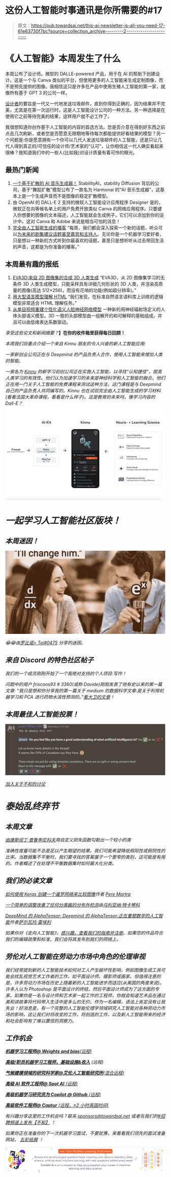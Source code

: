 # 这份人工智能时事通讯是你所需要的#17

> 原文：<https://pub.towardsai.net/this-ai-newsletter-is-all-you-need-17-61e63730f7bc?source=collection_archive---------2----------------------->

# 《人工智能》本周发生了什么

本周公布了设计师。微软的 DALLE-powered 产品，用于在 AI 的帮助下创建设计。这是一个与 Canva 类似的平台，但使用更多的人工智能来生成定制图像，而不是预先提供的图像。我相信这只是许多在产品中使用生殖人工智能的第一家，就像所有基于 GPT 3 的公司一样。

[设计者](https://www.theverge.com/2022/10/12/23400270/ai-generated-art-dall-e-microsoft-designer-app-office-365-suite)的要旨是一代又一代地发送垃圾邮件，直到你得到正确的，因为结果并不完美，尤其是在第一次运行时，这是人工智能设计公司的一种方法。另一种选择是在使用它之前等待完美的结果，这样用户就不必工作了。

我很想知道你创作基于人工智能的内容的首选方法。您是否介意在得到好东西之前点击几次刷新，或者您是否愿意无限期地等待每次都能提供好看结果的模型？另一个问题是:你是愿意拥有一个你可以几代人发送垃圾邮件的人工智能，还是只让几代人得到真正的/可信任的设计师/艺术家的“认可”，让你相信这一代人确实看起来很棒？我知道我们中的一些人(比如我)对设计质量有着可怜的眼光。

## **最热门新闻**

1.  [一个基于扩散的 AI 音乐生成器！](https://mpost.io/stabilityai-announced-ai-music-generator-harmonai-based-on-dance-diffusion-model) StabilityAI，stability Diffusion 背后的公司，基于“舞蹈扩散”模型公布了一款名为 Harmonai 的“AI 音乐生成器”，这基本上是一个生成声音而不是图像的稳定扩散模型。
2.  由 OpenAI 的 DALL-E 2
    支持的微软人工智能设计应用程序 Designer 是的，微软正在向等候名单上的用户免费开放类似 Canva 的网络应用程序。只要键入你想要的图像的文本描述，人工智能就会生成例子，它们可以添加到你的设计中。这对 Canva 和 Adobe 来说是相当可怕的消息！
3.  [完全由人工智能生成的播客](https://podcast.ai/?utm_campaign=Your%20Daily%20AI%20Research%20tl%3Bdr&utm_medium=email&utm_source=Revue%20newsletter) “每周，我们都会深入探索一个新的话题，听众可以[为未来的剧集建议话题甚至嘉宾和主持人](https://podcastio.canny.io/episode-ideas)。无论你是一个机器学习爱好者，只是想以一种新的方式听到你最喜欢的话题，甚至只是想听听从过去带回生活的声音，这都是为你准备的播客。”

## 本周最有趣的报纸

1.  [EVA3D:来自 2D 图像集的合成 3D 人类生成](https://arxiv.org/pdf/2210.04888.pdf) “EVA3D，从 2D 图像集学习的无条件 3D 人类生成模型，只能采样具有详细几何形状的 3D 人类，并渲染高质量的图像(高达 512×256)，而没有花哨的功能(例如超分辨率)。”
2.  [用大型语言模型理解 HTML](https://arxiv.org/pdf/2210.03945.pdf) “我们发现，在标准自然语言语料库上训练的逻辑模型非常适合 HTML 理解任务。”
3.  [从单目视频重建个性化语义人脸神经网络模型](https://arxiv.org/pdf/2210.06108.pdf) 一种新的用神经辐射场定义的人体头部语义模型。3D 一致的头部模型由一组解开的和可解释的基础组成，并且可以由低维表达系数驱动。

*享受这些论文和新闻摘要？*[](https://www.linkedin.com/newsletters/what-s-ai-daily-research-tl-dr-6935956459641876480/)**】在你的收件箱里获得每日回顾！**

*本周我们将重点介绍一个来自 Kinnu 朋友的令人兴奋的新人工智能应用:*

*一家新创业公司正在与 Deepmind 的产品负责人合作，使用人工智能来增加人类的智能。*

*一家名为 [Kinnu](http://ws.towardsai.net/6b6) 的新学习初创公司正在实施人工智能，以寻找“认知捷径”，提高人类学习的有效性。他们认为加速学习的未来是神经科学和人工智能的融合。他们正在用一门关于人工智能的免费课程来测试这种方法，这门课程是与 Deepmind 自己的产品负责人共同编写的。Kinnu 也在试验完全由人工智能生成的学习材料(看看法国大革命课程，看看是什么样子)。这是教育的未来吗，像学习内容的 Dall-E？*

*![](img/0aad4906448a7068e9ac2d7e9b7de941.png)*

# ***一起学习人工智能社区版块！***

## *本周迷因！*

*![](img/c5313ec59110dd80111dc66f3b78e5fc.png)*

*😂😂由[罗比诺> Toi#0475](https://discord.com/channels/702624558536065165/830572933197201459/1030821225183850526) 分享的迷因。*

## *来自 Discord 的特色社区帖子*

*我们的一个成员刚刚开始了一个我绝对支持的个人项目:写作！*

*问题中的用户 friscons93 # 3360(或称 Davide)刚刚发表了他有史以来的第一篇文章:
“我只是想和你分享我的第一篇关于 medium 的数据科学文章:是关于利用机器学习和 PCA 进行药物水溶性预测的。”[看大卫的文章](https://medium.com/@davideluise/predicting-water-solubility-from-smiles-72929c369200)！*

## *本周最佳人工智能投票！*

*![](img/e37da1a3e5b44841fc9c668ab588853f.png)*

*[加入关于不和的讨论](https://discord.com/channels/702624558536065165/833660976196354079)*

# ***泰始乱终弃节***

## *本周文章*

*[由](/outline-a-smaller-class-with-the-custom-loss-function-94ff00359698)[康斯坦丁·普鲁申尼科夫](https://medium.com/@kplz)用自定义损失函数勾勒出一个较小的类*

*准确性度量可能不总是足以产生期望的结果。我们可能希望降低假阳性或假阴性的比率。当数据集不平衡时，我们要寻找的答案属于一个更窄的类别，这可能是有用的。作者概述了在处理不平衡数据集时如何最大化分类。*

## *我们的必读文章*

*[如何使用 Keras 创建一个暹罗网络来比较图像](/how-to-create-a-siamese-network-with-keras-to-compare-images-5713b3ee7a28)作者 [Pere Martra](https://medium.com/@peremartra)*

*[一个简单的调整改善了任何分类器的分布外检测](/a-simple-adjustment-improves-out-of-distribution-detection-for-any-classifier-5e96bbb2d627)由[乌利亚纳·特卡琴科](https://medium.com/@uly.)*

*[DeepMind 的 AlphaTensor: Deepmind 的 AlphaTensor:正在重塑数学的人工智能](/deepminds-alphatensor-deepmind-s-alphatensor-the-ai-that-is-reinventing-math-4e282e25da35)作者[萨尔瓦托·雷埃利](https://salvatore-raieli.medium.com/)*

*如果你对《走向人工智能》，[感兴趣，查看我们的指南并注册](https://contribute.towardsai.net/)。如果您的作品符合我们的编辑政策和标准，我们会将其发布到我们的网络上。*

## *劳伦对人工智能在劳动力市场中角色的伦理审视*

*我们经常提到新的人工智能技术如何对工人产生破坏性影响，例如图像生成工具可能会扰乱视觉艺术工作者的工作，如平面设计师、摄影师或画家。但值得注意的是，许多劳动力市场在历史上随着新的人工智能进步而适应(从美国的角度来说)。许多人认为 Photoshop 是平面设计的终结，然后平面设计师成为了这方面的专家。如果你是一名与设计师和艺术家一起工作的工程师，你就会知道艺术品在通过美和讲故事将代码带入生活中是多么的无价。作为一名编辑，语法上肯定没有让我失业！好消息是，有一个完整的人工智能伦理学领域研究人工智能对各种劳动力市场的影响，这让我们对将改变的工作，将创造的工作，以及新人工智能带来的经济和社会影响有了难以置信的洞察力。*

## *工作机会*

*[**机器学习工程师@ Weights and bias**(远程)](http://ws.towardsai.net/qrw)*

*[**高级/职员机器学习工程师，基础设施&收入**](http://ws.towardsai.net/1n5) (远程)*

*[**气候建模领域的研究科学家@艾伦人工智能研究所**(混合远程)](http://ws.towardsai.net/z8n)*

*[**高级 AI 软件工程师@ Spot AI** (远程)](http://ws.towardsai.net/uyt)*

*[**高级机器学习研究员为 Copilot @ Github** (远程)](http://ws.towardsai.net/nqe)*

*[**高级软件工程师@ Captur** (远程，±2 小时英国时间)](http://ws.towardsai.net/6cs)*

*有兴趣分享这里的工作机会吗？联系 sponsors@towardsai.net 或者在我们的[*#招聘频道上发布【不和】*](http://ws.towardsai.net/lat-hiring-channel) *！**

**如果你正在准备你的下一次机器学习面试，不要犹豫，来看看我们领先的面试准备网站，* [*五彩纸屑*](http://ws.towardsai.net/confetti-ai) *！**

*![](img/23273e3230a8440a7e818059baebc8ba.png)*